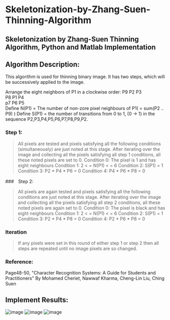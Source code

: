 Skeletonization-by-Zhang-Suen-Thinning-Algorithm
================================================
Skeletonization by Zhang-Suen Thinning Algorithm, Python and Matlab Implementation
------------------------------------------------
Algorithm Description:
------------------------------------------------
This algorithm is used for thinning binary image. It has two steps, which will be successively applied to the image.
> 
Arrange the eight neighbors of P1 in a clockwise order:
    P9 P2 P3 <br />
    P8 P1 P4 <br />
    p7 P6 P5 <br />
Define N(P1) = The number of non-zore pixel neighbours of P1( = sum(P2 .. P9) )
Define S(P1) = the number of transitions from 0 to 1, (0 -> 1) in the sequence P2,P3,P4,P5,P6,P7,P8,P9,P2.

### Step 1:
>All pixels are tested and pixels satisfying all the following conditions (simultaneously) are just noted at this stage. After iterating over the image and collecting all the pixels satisfying all step 1 conditions, all these noted pixels are set to 0.
>   Condition 0: The pixel is 1 and has eight neighbours
>   Condition 1: 2 < = N(P1) < = 6
>   Condition 2: S(P1) = 1
>   Condition 3: P2 * P4 * P6 = 0
>   Condition 4: P4 * P6 * P8 = 0

###　Step 2:
> All pixels are again tested and pixels satisfying all the following conditions are just noted at this stage. After iterating over the image and collecting all the pixels satisfying all step 2 conditions, all these noted pixels are again set to 0.
>   Condition 0: The pixel is black and has eight neighbours
>   Condition 1: 2 < = N(P1) < = 6
>   Condition 2: S(P1) = 1
>   Condition 3: P2 * P4 * P8 = 0
>   Condition 4: P2 * P6 * P8 = 0

### Iteration
> If any pixels were set in this round of either step 1 or step 2 then all steps are repeated until no image pixels are so changed.

### Reference:
Page48-50, "Character Recognition Systems: A Guide for Students and Practitioners" By Mohamed Cheriet, Nawwaf Kharma, Cheng-Lin Liu, Ching Suen

Implement Results:
------------------------------------------------
![image](https://github.com/linbojin/Skeletonization-by-Zhang-Suen-Thinning-Algorithm/blob/master/results/test1.jpg)
![image](https://github.com/linbojin/Skeletonization-by-Zhang-Suen-Thinning-Algorithm/blob/master/results/test2.jpg)
![image](https://github.com/linbojin/Skeletonization-by-Zhang-Suen-Thinning-Algorithm/blob/master/results/test4.jpg)





